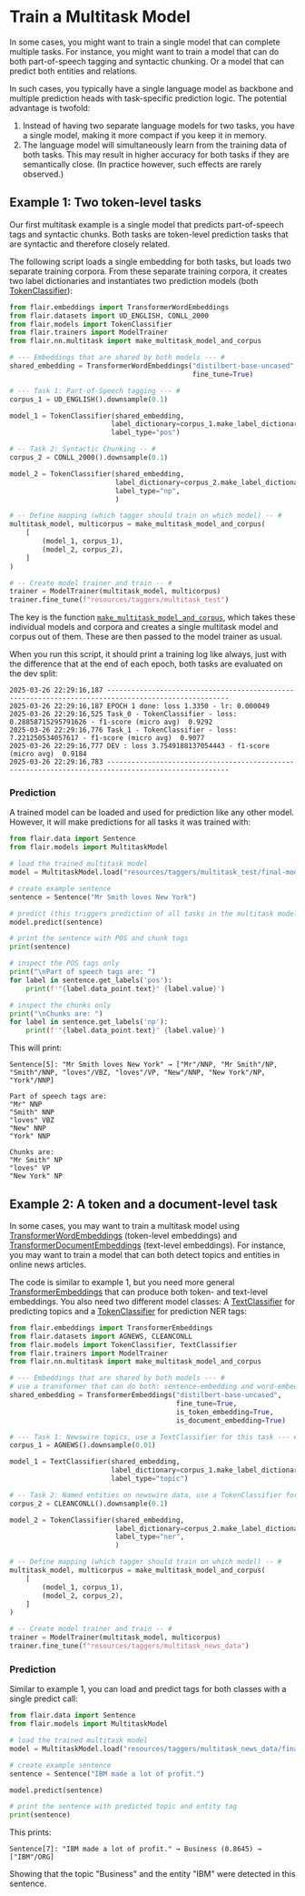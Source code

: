 # Train a Multitask Model

In some cases, you might want to train a single model that can complete multiple tasks. For instance, you might want to 
train a model that can do both part-of-speech tagging and syntactic chunking. Or a model that can predict both entities
and relations. 

In such cases, you typically have a single language model as backbone and multiple prediction heads with task-specific 
prediction logic. The potential advantage is twofold: 

1. Instead of having two separate language models for two tasks, you have a single model, making it more compact if you keep it in memory.
2. The language model will simultaneously learn from the training data of both tasks. This may result in higher accuracy for both tasks if they are semantically close. (In practice however, such effects are rarely observed.) 


## Example 1: Two token-level tasks

Our first multitask example is a single model that predicts part-of-speech tags and syntactic chunks. Both tasks are
token-level prediction tasks that are syntactic and therefore closely related.

The following script loads a single embedding for both tasks, but loads two separate training corpora. From these separate
training corpora, it creates two label dictionaries and instantiates two prediction models (both [TokenClassifier](#flair.models.TokenClassifier)):

```python
from flair.embeddings import TransformerWordEmbeddings
from flair.datasets import UD_ENGLISH, CONLL_2000
from flair.models import TokenClassifier
from flair.trainers import ModelTrainer
from flair.nn.multitask import make_multitask_model_and_corpus

# --- Embeddings that are shared by both models --- #
shared_embedding = TransformerWordEmbeddings("distilbert-base-uncased",
                                             fine_tune=True)

# --- Task 1: Part-of-Speech tagging --- #
corpus_1 = UD_ENGLISH().downsample(0.1)

model_1 = TokenClassifier(shared_embedding,
                         label_dictionary=corpus_1.make_label_dictionary("pos"),
                         label_type="pos")

# -- Task 2: Syntactic Chunking -- #
corpus_2 = CONLL_2000().downsample(0.1)

model_2 = TokenClassifier(shared_embedding,
                          label_dictionary=corpus_2.make_label_dictionary("np"),
                          label_type="np",
                          )

# -- Define mapping (which tagger should train on which model) -- #
multitask_model, multicorpus = make_multitask_model_and_corpus(
    [
        (model_1, corpus_1),
        (model_2, corpus_2),
    ]
)

# -- Create model trainer and train -- #
trainer = ModelTrainer(multitask_model, multicorpus)
trainer.fine_tune(f"resources/taggers/multitask_test")
```

The key is the function [`make_multitask_model_and_corpus`](#flair.nn.multitask.make_multitask_model_and_corpus), which takes these individual models and corpora and creates a 
single multitask model and corpus out of them. These are then passed to the model trainer as usual. 

When you run this script, it should print a training log like always, just with the difference that at the end of each epoch,
both tasks are evaluated on the dev split: 

```console
2025-03-26 22:29:16,187 ----------------------------------------------------------------------------------------------------
2025-03-26 22:29:16,187 EPOCH 1 done: loss 1.3350 - lr: 0.000049
2025-03-26 22:29:16,525 Task_0 - TokenClassifier - loss: 0.28858715295791626 - f1-score (micro avg)  0.9292
2025-03-26 22:29:16,776 Task_1 - TokenClassifier - loss: 7.221250534057617 - f1-score (micro avg)  0.9077
2025-03-26 22:29:16,777 DEV : loss 3.7549188137054443 - f1-score (micro avg)  0.9184
2025-03-26 22:29:16,783 ----------------------------------------------------------------------------------------------------
```

### Prediction

A trained model can be loaded and used for prediction like any other model. However, it will make predictions for all 
tasks it was trained with: 

```python
from flair.data import Sentence
from flair.models import MultitaskModel

# load the trained multitask model
model = MultitaskModel.load("resources/taggers/multitask_test/final-model.pt")

# create example sentence
sentence = Sentence("Mr Smith loves New York")

# predict (this triggers prediction of all tasks in the multitask model)
model.predict(sentence)

# print the sentence with POS and chunk tags
print(sentence)

# inspect the POS tags only
print("\nPart of speech tags are: ")
for label in sentence.get_labels('pos'):
    print(f'"{label.data_point.text}" {label.value}')

# inspect the chunks only
print("\nChunks are: ")
for label in sentence.get_labels('np'):
    print(f'"{label.data_point.text}" {label.value}')
```

This will print: 

```
Sentence[5]: "Mr Smith loves New York" → ["Mr"/NNP, "Mr Smith"/NP, "Smith"/NNP, "loves"/VBZ, "loves"/VP, "New"/NNP, "New York"/NP, "York"/NNP]

Part of speech tags are: 
"Mr" NNP
"Smith" NNP
"loves" VBZ
"New" NNP
"York" NNP

Chunks are: 
"Mr Smith" NP
"loves" VP
"New York" NP
```


## Example 2: A token and a document-level task

In some cases, you may want to train a multitask model using [TransformerWordEmbeddings](#flair.embeddings.TransformerWordEmbeddings) (token-level embeddings) 
and [TransformerDocumentEmbeddings](#flair.embeddings.TransformerDocumentEmbeddings) (text-level embeddings). For instance, you may want to train a model that can both
detect topics and entities in online news articles. 

The code is similar to example 1, but you need more general [TransformerEmbeddings](#flair.embeddings.TransformerEmbeddings) that can produce both token- and text-level
embeddings. You also need two different model classes: A [TextClassifier](#flair.models.TextClassifier) for predicting topics and a [TokenClassifier](#flair.models.TokenClassifier) for
prediction NER tags: 

```python
from flair.embeddings import TransformerEmbeddings
from flair.datasets import AGNEWS, CLEANCONLL
from flair.models import TokenClassifier, TextClassifier
from flair.trainers import ModelTrainer
from flair.nn.multitask import make_multitask_model_and_corpus

# --- Embeddings that are shared by both models --- #
# use a transformer that can do both: sentence-embedding and word-embedding
shared_embedding = TransformerEmbeddings("distilbert-base-uncased",
                                         fine_tune=True,
                                         is_token_embedding=True,
                                         is_document_embedding=True)

# --- Task 1: Newswire topics, use a TextClassifier for this task --- #
corpus_1 = AGNEWS().downsample(0.01)

model_1 = TextClassifier(shared_embedding,
                         label_dictionary=corpus_1.make_label_dictionary("topic"),
                         label_type="topic")

# -- Task 2: Named entities on newswire data, use a TokenClassifier for this task --- #
corpus_2 = CLEANCONLL().downsample(0.1)

model_2 = TokenClassifier(shared_embedding,
                          label_dictionary=corpus_2.make_label_dictionary("ner"),
                          label_type="ner",
                          )

# -- Define mapping (which tagger should train on which model) -- #
multitask_model, multicorpus = make_multitask_model_and_corpus(
    [
        (model_1, corpus_1),
        (model_2, corpus_2),
    ]
)

# -- Create model trainer and train -- #
trainer = ModelTrainer(multitask_model, multicorpus)
trainer.fine_tune(f"resources/taggers/multitask_news_data")
```


### Prediction

Similar to example 1, you can load and predict tags for both classes with a single predict call: 

```python
from flair.data import Sentence
from flair.models import MultitaskModel

# load the trained multitask model
model = MultitaskModel.load("resources/taggers/multitask_news_data/final-model.pt")

# create example sentence
sentence = Sentence("IBM made a lot of profit.")

model.predict(sentence)

# print the sentence with predicted topic and entity tag
print(sentence)
```

This prints: 

```
Sentence[7]: "IBM made a lot of profit." → Business (0.8645) → ["IBM"/ORG]
```

Showing that the topic "Business" and the entity "IBM" were detected in this sentence.
